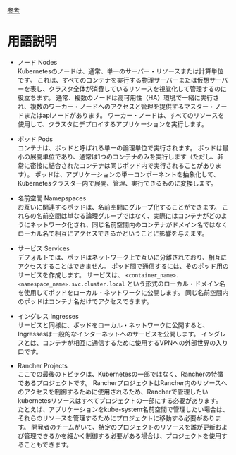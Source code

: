 [参考](https://www.ibm.com/blogs/solutions/jp-ja/building-apps-ibm-container-service-kubernetes-rancher-2-0/)

# 用語説明

- ノード Nodes  
    Kubernetesのノードは、通常、単一のサーバー・リソースまたは計算単位です。
    これは、すべてのコンテナを実行する物理サーバーまたは仮想サーバーを表し、クラスタ全体が消費しているリソースを視覚化して管理するのに役立ちます。
    通常、複数のノードは高可用性（HA）環境で一緒に実行され、複数のワーカー・ノードへのアクセスと管理を提供するマスター・ノードまたはapiノードがあります。
    ワーカー・ノードは、すべてのリソースを使用して、クラスタにデプロイするアプリケーションを実行します。

- ポッド Pods  
    コンテナは、ポッドと呼ばれる単一の論理単位で実行されます。
    ポッドは最小の展開単位であり、通常は1つのコンテナのみを実行します（ただし、非常に密接に結合されたコンテナは同じポッド内で実行されることがあります）。
    ポッドは、アプリケーションの単一コンポーネントを抽象化して、Kubernetesクラスター内で展開、管理、実行できるものに変換します。

- 名前空間 Namepspaces  
    お互いに関連するポッドは、名前空間にグループ化することができます。
    これらの名前空間は単なる論理グループではなく、実際にはコンテナがどのようにネットワーク化され、同じ名前空間内のコンテナがドメイン名ではなくローカル名で相互にアクセスできるかということに影響を与えます。

- サービス Services  
    デフォルトでは、ポッドはネットワーク上で互いに分離されており、相互にアクセスすることはできません。
    ポッド間で通信するには、そのポッド用のサービスを作成します。
    サービスは、 `<container_name>.<namespace_name>.svc.cluster.local` という形式のローカル・ドメイン名を使用してポッドをローカル・ネットワークに公開します。
    同じ名前空間内のポッドはコンテナ名だけでアクセスできます。

- イングレス Ingresses  
    サービスと同様に、ポッドをローカル・ネットワークに公開すると、Ingressesは一般的なインターネットへのサービスを公開します。
    イングレスとは、コンテナが相互に通信するために使用するVPNへの外部世界の入り口です。

- Rancher Projects  
    ここでの最後のトピックは、Kubernetesの一部ではなく、Rancherの特徴であるプロジェクトです。
    RancherプロジェクトはRancher内のリソースへのアクセスを制御するために使用されるため、Rancherで管理したいkubernetesリソースはすべてプロジェクトの一部にする必要があります。
    たとえば、アプリケーションをkube-system名前空間で管理したい場合は、それらのリソースを管理するためにプロジェクトに移動する必要があります。
    開発者のチームがいて、特定のプロジェクトのリソースを誰が更新および管理できるかを細かく制御する必要がある場合は、プロジェクトを使用することもできます。

